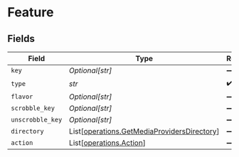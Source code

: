 # Feature


## Fields

| Field                                                                                                | Type                                                                                                 | Required                                                                                             | Description                                                                                          | Example                                                                                              |
| ---------------------------------------------------------------------------------------------------- | ---------------------------------------------------------------------------------------------------- | ---------------------------------------------------------------------------------------------------- | ---------------------------------------------------------------------------------------------------- | ---------------------------------------------------------------------------------------------------- |
| `key`                                                                                                | *Optional[str]*                                                                                      | :heavy_minus_sign:                                                                                   | N/A                                                                                                  |                                                                                                      |
| `type`                                                                                               | *str*                                                                                                | :heavy_check_mark:                                                                                   | N/A                                                                                                  |                                                                                                      |
| `flavor`                                                                                             | *Optional[str]*                                                                                      | :heavy_minus_sign:                                                                                   | N/A                                                                                                  | global                                                                                               |
| `scrobble_key`                                                                                       | *Optional[str]*                                                                                      | :heavy_minus_sign:                                                                                   | N/A                                                                                                  | /:/scrobble/new                                                                                      |
| `unscrobble_key`                                                                                     | *Optional[str]*                                                                                      | :heavy_minus_sign:                                                                                   | N/A                                                                                                  | /:/unscrobble/new                                                                                    |
| `directory`                                                                                          | List[[operations.GetMediaProvidersDirectory](../../models/operations/getmediaprovidersdirectory.md)] | :heavy_minus_sign:                                                                                   | N/A                                                                                                  |                                                                                                      |
| `action`                                                                                             | List[[operations.Action](../../models/operations/action.md)]                                         | :heavy_minus_sign:                                                                                   | N/A                                                                                                  |                                                                                                      |
